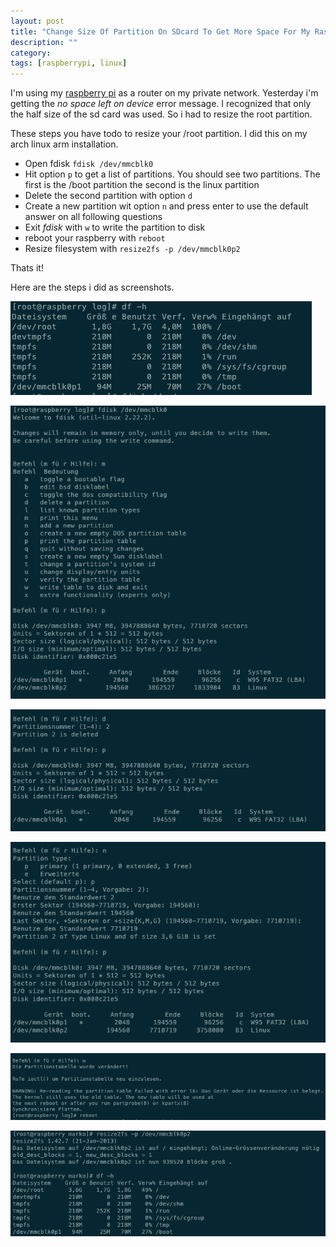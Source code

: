 ```yaml
---
layout: post
title: "Change Size Of Partition On SDcard To Get More Space For My Raspberry Pi"
description: ""
category: 
tags: [raspberrypi, linux]
---
```


I'm using my [raspberry pi](http://www.raspberrypi.org/) as a router on my private network.
Yesterday i'm getting the _no space left on device_ error message. 
I recognized that only the half size of the sd card was used. So i had to resize the root partition.

These steps you have todo to resize your /root partition. I did this on my arch linux arm installation.

* Open fdisk `fdisk /dev/mmcblk0`
* Hit option `p` to get a list of partitions. You should see two partitions. The first is the /boot partition the second is the linux partition
* Delete the second partition with option `d`
* Create a new partition wit option `n` and press enter to use the default answer on all following questions
* Exit *fdisk* with `w` to write the partition to disk
* reboot your raspberry with `reboot`
* Resize filesystem with `resize2fs -p /dev/mmcblk0p2`

Thats it!

Here are the steps i did as screenshots.

![fdisk](/assets/img/screenshot_1.png)

![fdisk](/assets/img/screenshot_2.png)

![fdisk](/assets/img/screenshot_3.png)

![fdisk](/assets/img/screenshot_4.png)

![fdisk](/assets/img/screenshot_5.png)

![fdisk](/assets/img/screenshot_6.png)
